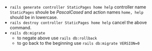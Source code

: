 - `rails generate controller StaticPages home help` controller name `StaticPages` shoule be *PascalCased* and action names `home, help` should be in lowercase.
- `rails destroy controller StaticPages home help` cancel the above command.
- `rails db:migrate` 
	- to negate above use `rails db:rollback`
	- to go back to the beginning use `rails db:migrate VERSION=0`